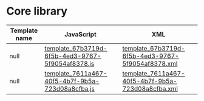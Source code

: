 # Core library

| Template name | JavaScript | XML |
|---|---|---|
|null|[template_67b3719d-6f5b-4ed3-9767-5f9054af8378.js](./template_67b3719d-6f5b-4ed3-9767-5f9054af8378.js)|[template_67b3719d-6f5b-4ed3-9767-5f9054af8378.xml](./template_67b3719d-6f5b-4ed3-9767-5f9054af8378.xml)
|null|[template_7611a467-40f5-4b7f-9b5a-723d08a8cfba.js](./template_7611a467-40f5-4b7f-9b5a-723d08a8cfba.js)|[template_7611a467-40f5-4b7f-9b5a-723d08a8cfba.xml](./template_7611a467-40f5-4b7f-9b5a-723d08a8cfba.xml)